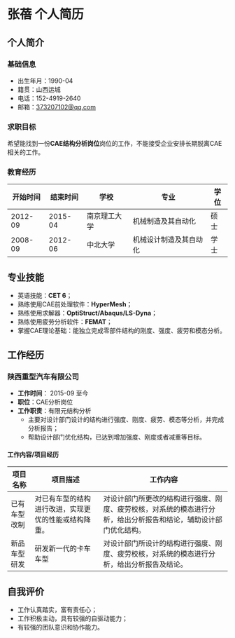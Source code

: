 # 张蓓 个人简历
## 个人简介
### 基础信息
- 出生年月：1990-04
- 籍贯：山西运城
- 电话：152-4919-2640
- 邮箱：[373207102@qq.com](mailto:373207102@qq.com)

### 求职目标
希望能找到一份**CAE结构分析岗位**岗位的工作，不能接受企业安排长期脱离CAE相关的工作。

### 教育经历

|开始时间|结束时间|学校|专业|学位|
|-|-|-|-|-|
|2012-09  |2015-04   |南京理工大学   |机械制造及其自动化   |硕士 |
|2008-09  |2012-06   |中北大学   |机械设计制造及其自动化   |学士 |

## 专业技能
- 英语技能：**CET 6**；
- 熟练使用CAE前处理软件：**HyperMesh**；
- 熟练使用求解器：**OptiStruct/Abaqus/LS-Dyna**；
- 熟练使用疲劳分析软件：**FEMAT**；
- 掌握CAE理论基础：能独立完成零部件结构的刚度、强度、疲劳和模态分析。

## 工作经历

### 陕西重型汽车有限公司
- **工作时间**： 2015-09 至今
- **职位**：CAE分析岗位
- **工作职责**：有限元结构分析
    - 主要对设计部门设计的结构进行强度、刚度、疲劳、模态等分析，并完成分析报告；
    - 帮助设计部门优化结构，已达到增加强度、刚度或者减重等目标。

#### 工作内容/项目经历
|项目名称|项目描述|工作内容|
|-|-|-|
|已有车型改制   |对已有车型的结构进行改进，实现更优的性能或结构降重。   |对设计部门所更改的结构进行强度、刚度、疲劳校核，对系统的模态进行分析，给出分析报告和结论，辅助设计部门优化结构。|
|新品车型研发   |研发新一代的卡车车型  |对设计部门所设计的结构进行强度、刚度、疲劳校核，对系统的模态进行分析，给出分析报告及结论。|

## 自我评价
- 工作认真踏实，富有责任心；
- 工作积极主动，具有较强的自驱动能力；
- 有较强的团队意识和协作能力。
